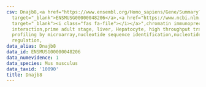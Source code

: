 ```yaml
---
csv: Dnajb8,<a href="https://www.ensembl.org/Homo_sapiens/Gene/Summary?db=core;g=ENSMUSG00000048206"
  target="_blank">ENSMUSG00000048206</a>,<a href="https://www.ncbi.nlm.nih.gov/pubmed/23834426"
  target="_blank"><i class="fas fa-file"></i></a>",chromatin immunoprecipitation assay,direct
  interaction,prime adult stage, liver, Hepatocyte, high throughput transcription
  profiling by microarray,nucleotide sequence identification,nucleotide sequence identification,transcriptional
  regulation,
data_alias: Dnajb8
data_id: ENSMUSG00000048206
data_numevidence: 1
data_species: Mus musculus
data_taxid: '10090'
title: Dnajb8
---
```

